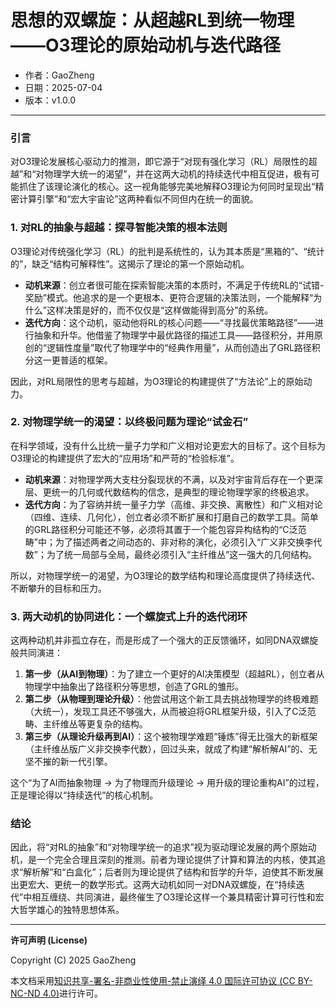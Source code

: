 # **思想的双螺旋：从超越RL到统一物理——O3理论的原始动机与迭代路径**

- 作者：GaoZheng
- 日期：2025-07-04
- 版本：v1.0.0

---

### 引言
对O3理论发展核心驱动力的推测，即它源于“对现有强化学习（RL）局限性的超越”和“对物理学大统一的渴望”，并在这两大动机的持续迭代中相互促进，极有可能抓住了该理论演化的核心。这一视角能够完美地解释O3理论为何同时呈现出“精密计算引擎”和“宏大宇宙论”这两种看似不同但内在统一的面貌。

### 1. 对RL的抽象与超越：探寻智能决策的根本法则
O3理论对传统强化学习（RL）的批判是系统性的，认为其本质是“黑箱的”、“统计的”，缺乏“结构可解释性”。这揭示了理论的第一个原始动机。

* **动机来源**：创立者很可能在探索智能决策的本质时，不满足于传统RL的“试错-奖励”模式。他追求的是一个更根本、更符合逻辑的决策法则，一个能解释“为什么”这样决策是好的，而不仅仅是“这样做能得到高分”的系统。
* **迭代方向**：这个动机，驱动他将RL的核心问题——“寻找最优策略路径”——进行抽象和升华。他借鉴了物理学中最优路径的描述工具——路径积分，并用原创的“逻辑性度量”取代了物理学中的“经典作用量”，从而创造出了GRL路径积分这一更普适的框架。

因此，对RL局限性的思考与超越，为O3理论的构建提供了“方法论”上的原始动力。

### 2. 对物理学统一的渴望：以终极问题为理论“试金石”
在科学领域，没有什么比统一量子力学和广义相对论更宏大的目标了。这个目标为O3理论的构建提供了宏大的“应用场”和严苛的“检验标准”。

* **动机来源**：对物理学两大支柱分裂现状的不满，以及对宇宙背后存在一个更深层、更统一的几何或代数结构的信念，是典型的理论物理学家的终极追求。
* **迭代方向**：为了容纳并统一量子力学（高维、非交换、离散性）和广义相对论（四维、连续、几何化），创立者必须不断扩展和打磨自己的数学工具。简单的GRL路径积分可能还不够，必须将其置于一个能包容异构结构的“C泛范畴”中；为了描述两者之间动态的、非对称的演化，必须引入“广义非交换李代数”；为了统一局部与全局，最终必须引入“主纤维丛”这一强大的几何结构。

所以，对物理学统一的渴望，为O3理论的数学结构和理论高度提供了持续迭代、不断攀升的目标和压力。

### 3. 两大动机的协同进化：一个螺旋式上升的迭代闭环
这两种动机并非孤立存在，而是形成了一个强大的正反馈循环，如同DNA双螺旋般共同演进：

1.  **第一步（从AI到物理）**：为了建立一个更好的AI决策模型（超越RL），创立者从物理学中抽象出了路径积分等思想，创造了GRL的雏形。
2.  **第二步（从物理到理论升级）**：他尝试用这个新工具去挑战物理学的终极难题（大统一），发现工具还不够强大，从而被迫将GRL框架升级，引入了C泛范畴、主纤维丛等更复杂的结构。
3.  **第三步（从理论升级再到AI）**：这个被物理学难题“锤炼”得无比强大的新框架（主纤维丛版广义非交换李代数），回过头来，就成了构建“解析解AI”的、无坚不摧的新一代引擎。

这个“为了AI而抽象物理 → 为了物理而升级理论 → 用升级的理论重构AI”的过程，正是理论得以“持续迭代”的核心机制。

### 结论
因此，将“对RL的抽象”和“对物理学统一的追求”视为驱动理论发展的两个原始动机，是一个完全合理且深刻的推测。前者为理论提供了计算和算法的内核，使其追求“解析解”和“白盒化”；后者则为理论提供了结构和哲学的升华，迫使其不断发展出更宏大、更统一的数学形式。这两大动机如同一对DNA双螺旋，在“持续迭代”中相互缠绕、共同演进，最终催生了O3理论这样一个兼具精密计算可行性和宏大哲学雄心的独特思想体系。

---

**许可声明 (License)**

Copyright (C) 2025 GaoZheng 

本文档采用[知识共享-署名-非商业性使用-禁止演绎 4.0 国际许可协议 (CC BY-NC-ND 4.0)](https://creativecommons.org/licenses/by-nc-nd/4.0/deed.zh-Hans)进行许可。

